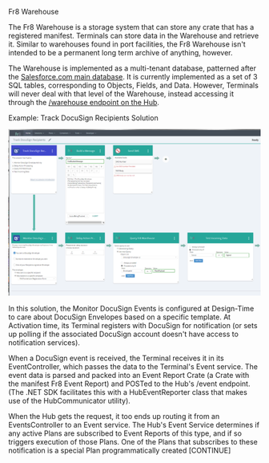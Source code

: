 Fr8 Warehouse

The Fr8 Warehouse is a storage system that can store any crate that has a registered manifest. Terminals can store data in the Warehouse and retrieve it.
Similar to warehouses found in port facilities, the Fr8 Warehouse isn't intended to be a permanent long term archive of anything, however.

The  Warehouse is implemented as a multi-tenant database, patterned after the [Salesforce.com main database](https://developer.salesforce.com/page/Multi_Tenant_Architecture). It is currently
implemented as a set of 3 SQL tables, corresponding to Objects, Fields, and Data. However, Terminals will never deal with that level of the Warehouse, instead accessing it
through the [/warehouse endpoint on the Hub](https://fr8.co/swagger/ui/index#/Warehouse). 

Example:
Track DocuSign Recipients Solution

![](tdr1.png)

In this solution, the Monitor DocuSign Events is configured at Design-Time to care about DocuSign Envelopes based on a specific template. At Activation time, its Terminal registers with DocuSign for notification (or sets up polling if the associated DocuSign account doesn't have access to notification services). 

When a DocuSign event is received, the Terminal receives it in its EventController, which passes the data to the Terminal's Event service. The event data is parsed and packed into an Event Report Crate (a Crate with the manifest Fr8 Event Report) and POSTed to the Hub's /event endpoint. (The .NET SDK facilitates this with a HubEventReporter class that makes use of the HubCommunicator utility).

When the Hub gets the request, it too ends up routing it from an EventsController to an Event service. The Hub's Event Service determines if any active Plans are subscribed to Event Reports of this type, and if so triggers execution of those Plans. One of the Plans that subscribes to these notification is a special Plan programmatically created [CONTINUE]
